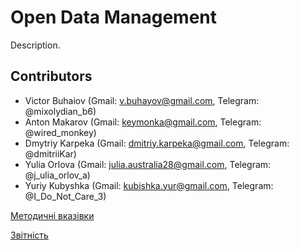 # Open Data Management
Description.

## Contributors
* Victor Buhaiov (Gmail: v.buhayov@gmail.com, Telegram: @mixolydian_b6)
* Anton Makarov (Gmail: keymonka@gmail.com, Telegram: @wired_monkey)
* Dmytriy Karpeka (Gmail: dmitriy.karpeka@gmail.com, Telegram: @dmitriiKar)
* Yulia Orlova (Gmail: julia.australia28@gmail.com, Telegram: @j_ulia_orlov_a)
* Yuriy Kubyshka (Gmail: kubishka.yur@gmail.com, Telegram: @I_Do_Not_Care_3)

[Методичні вказівки](./guidelines/guidelines.md)

[Звітність](https://docs.google.com/spreadsheets/d/1ePb9OBB7ox0E5-GAh2r6ZU3j--PpAROCUfqzA17kL20/edit?usp=sharing)
